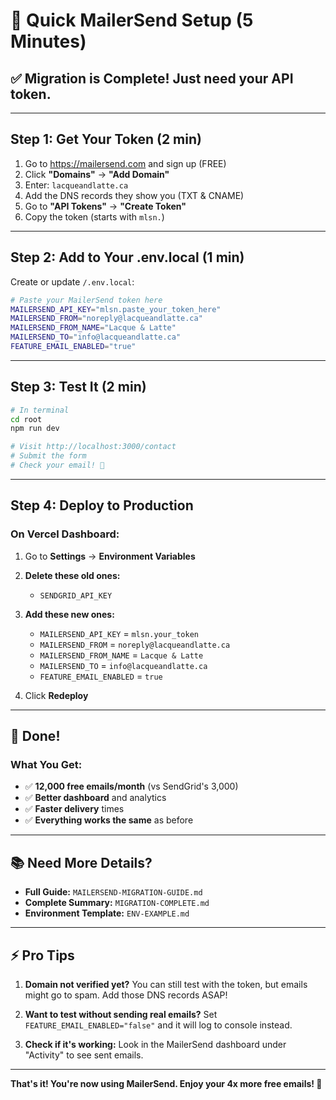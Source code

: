 # 🚀 Quick MailerSend Setup (5 Minutes)

## ✅ Migration is Complete! Just need your API token.

---

## Step 1: Get Your Token (2 min)

1. Go to https://mailersend.com and sign up (FREE)
2. Click **"Domains"** → **"Add Domain"**
3. Enter: `lacqueandlatte.ca`
4. Add the DNS records they show you (TXT & CNAME)
5. Go to **"API Tokens"** → **"Create Token"**
6. Copy the token (starts with `mlsn.`)

---

## Step 2: Add to Your .env.local (1 min)

Create or update `/.env.local`:

```bash
# Paste your MailerSend token here
MAILERSEND_API_KEY="mlsn.paste_your_token_here"
MAILERSEND_FROM="noreply@lacqueandlatte.ca"
MAILERSEND_FROM_NAME="Lacque & Latte"
MAILERSEND_TO="info@lacqueandlatte.ca"
FEATURE_EMAIL_ENABLED="true"
```

---

## Step 3: Test It (2 min)

```bash
# In terminal
cd root
npm run dev

# Visit http://localhost:3000/contact
# Submit the form
# Check your email! 📧
```

---

## Step 4: Deploy to Production

### On Vercel Dashboard:

1. Go to **Settings** → **Environment Variables**
2. **Delete these old ones:**
   - `SENDGRID_API_KEY`
   
3. **Add these new ones:**
   - `MAILERSEND_API_KEY` = `mlsn.your_token`
   - `MAILERSEND_FROM` = `noreply@lacqueandlatte.ca`
   - `MAILERSEND_FROM_NAME` = `Lacque & Latte`
   - `MAILERSEND_TO` = `info@lacqueandlatte.ca`
   - `FEATURE_EMAIL_ENABLED` = `true`

4. Click **Redeploy**

---

## 🎉 Done!

### What You Get:
- ✅ **12,000 free emails/month** (vs SendGrid's 3,000)
- ✅ **Better dashboard** and analytics
- ✅ **Faster delivery** times
- ✅ **Everything works the same** as before

---

## 📚 Need More Details?

- **Full Guide:** `MAILERSEND-MIGRATION-GUIDE.md`
- **Complete Summary:** `MIGRATION-COMPLETE.md`
- **Environment Template:** `ENV-EXAMPLE.md`

---

## ⚡ Pro Tips

1. **Domain not verified yet?** You can still test with the token, but emails might go to spam. Add those DNS records ASAP!

2. **Want to test without sending real emails?** Set `FEATURE_EMAIL_ENABLED="false"` and it will log to console instead.

3. **Check if it's working:** Look in the MailerSend dashboard under "Activity" to see sent emails.

---

**That's it! You're now using MailerSend. Enjoy your 4x more free emails! 🎊**

